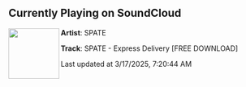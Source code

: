 ## Currently Playing on SoundCloud

[<img align="left" width="100" src="https://i1.sndcdn.com/artworks-HnTQg2VaPHF0m49d-zsFVjw-t500x500.jpg">](https://soundcloud.com/edmfamilyreposts/spate-express-delivery-free-download)

**Artist**: SPATE 

**Track**: SPATE - Express Delivery [FREE DOWNLOAD]

Last updated at 3/17/2025, 7:20:44 AM
